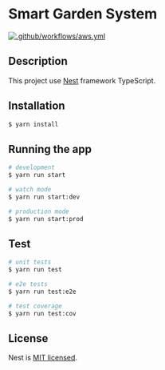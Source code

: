 # Smart Garden System
[![.github/workflows/aws.yml](https://github.com/yanchespenda/skripsi-smart-garden-server/actions/workflows/aws.yml/badge.svg)](https://github.com/yanchespenda/skripsi-smart-garden-server/actions/workflows/aws.yml)

## Description

This project use [Nest](https://github.com/nestjs/nest) framework TypeScript.

## Installation

```bash
$ yarn install
```

## Running the app

```bash
# development
$ yarn run start

# watch mode
$ yarn run start:dev

# production mode
$ yarn run start:prod
```

## Test

```bash
# unit tests
$ yarn run test

# e2e tests
$ yarn run test:e2e

# test coverage
$ yarn run test:cov
```

## License

Nest is [MIT licensed](LICENSE).
